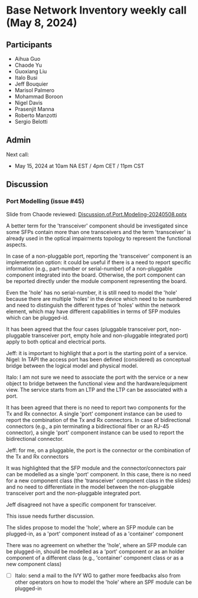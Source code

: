 # Base Network Inventory weekly call (May 8, 2024)

## Participants

- Aihua Guo
- Chaode Yu
- Guoxiang Liu
- Italo Busi
- Jeff Bouquier
- Marisol Palmero
- Mohammad Boroon
- Nigel Davis
- Prasenjit Manna
- Roberto Manzotti
- Sergio Belotti

## Admin

Next call:

- May 15, 2024 at 10am NA EST / 4pm CET / 11pm CST

## Discussion

### Port Modelling (issue #45)

Slide from Chaode reviewed: [Discussion.of.Port.Modeling-20240508.pptx](https://github.com/ietf-ivy-wg/network-inventory-yang/files/15258754/Discussion.of.Port.Modeling-20240508.pptx)

A better term for the 'transceiver' component should be investigated since some SFPs contain more than one transceivers and the term 'transceiver' is already used in the optical impairments topology to represent the functional aspects.

In case of a non-pluggable port, reporting the 'transceiver' component is an implementation option: it could be useful if there is a need to report specific information (e.g., part-number or serial-number) of a non-pluggable component integrated into the board. Otherwise, the port component can be reported directly under the module component representing the board. 

Even the 'hole' has no serial-number, it is still need to model the 'hole' because there are multiple 'holes' in the device which need to be numbered and need to distinguish the different types of 'holes' within the network element, which may have different capabilities in terms of SFP modules which can be plugged-id.

It has been agreed that the four cases (pluggable transceiver port, non-pluggable transceiver port, empty hole and non-pluggable integrated port) apply to both optical and electrical ports.

Jeff: it is important to highlight that a port is the starting point of a service.
Nigel: In TAPI the access port has been defined (considered) as conceptual bridge between the logical model and physical model.

Italo: I am not sure we need to associate the port with the service or a new object to bridge between the functional view and the hardware/equipment view. The service starts from an LTP and the LTP can be associated with a port.

It has been agreed that there is no need to report two components for the Tx and Rx connector. A single 'port' component instance can be used to report the combination of the Tx and Rx connectors. In case of bidirectional connectors (e.g., a pin terminating a bidirectional fiber or an RJ-45 connector), a single 'port' component instance can be used to report the bidirectional connector.

Jeff: for me, on a pluggable, the port is the connector or the combination of the Tx and Rx connectors

It was highlighted that the SFP module and the connector/connectors pair can be modelled as a single 'port' component. In this case, there  is no need for a new component class (the 'transceiver' component class in the slides) and no need to differentiate in the model between the non-pluggable transceiver port and the non-pluggable integrated port.

Jeff disagreed not have a specific component for transceiver.

This issue needs further discussion.

The slides propose to model the 'hole', where an SFP module can be plugged-in, as a 'port' component instead of as a 'container' component

There was no agreement on whether the 'hole', where an SFP module can be plugged-in, should be modelled as a 'port' component or as an holder component of a different class (e.g., 'container' component class or as a new component class)

- [ ] Italo: send a mail to the IVY WG to gather more feedbacks also from other operators on how to model the 'hole' where an SPF module can be plugged-in
